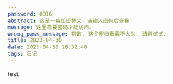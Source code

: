 ```yaml
---
password: 0816
abstract: 这是一篇加密博文，请输入密码后查看
message: 这里需要密码才能访问。
wrong_pass_message: 抱歉, 这个密码看着不太对, 请再试试.
title: 2023-04-30
date: 2023-04-30 16:32:40
tags: 日记
---
```


test
